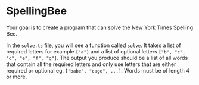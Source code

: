 # SpellingBee

Your goal is to create a program that can solve the New York Times Spelling Bee.

In the `solve.ts` file, you will see a function called `solve`. It takes a list of required letters for example `["a"]` and a list of optional letters `["b", "c", "d", "e", "f", "g"]`. The output you produce should be a list of all words that contain all the required letters and only use letters that are either required or optional eg. `["babe", "cage", ...]`. Words must be of length 4 or more.

